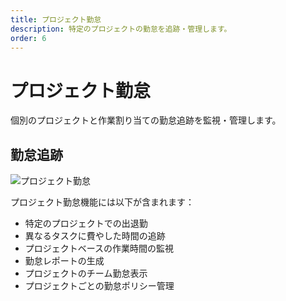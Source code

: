 ```yaml
---
title: プロジェクト勤怠
description: 特定のプロジェクトの勤怠を追跡・管理します。
order: 6
---
```


# プロジェクト勤怠

個別のプロジェクトと作業割り当ての勤怠追跡を監視・管理します。

## 勤怠追跡

![プロジェクト勤怠](/guide-books/web-version/06-project-attendance.jpg)

プロジェクト勤怠機能には以下が含まれます：
- 特定のプロジェクトでの出退勤
- 異なるタスクに費やした時間の追跡
- プロジェクトベースの作業時間の監視
- 勤怠レポートの生成
- プロジェクトのチーム勤怠表示
- プロジェクトごとの勤怠ポリシー管理
